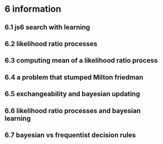 # 6 information

## 6.1 js6 search with learning

## 6.2 likelihood ratio processes

## 6.3 computing mean of a likelihood ratio process

## 6.4 a problem that stumped Milton friedman

## 6.5 exchangeability and bayesian updating

## 6.6 likelihood ratio processes and bayesian learning

## 6.7 bayesian vs frequentist decision rules

